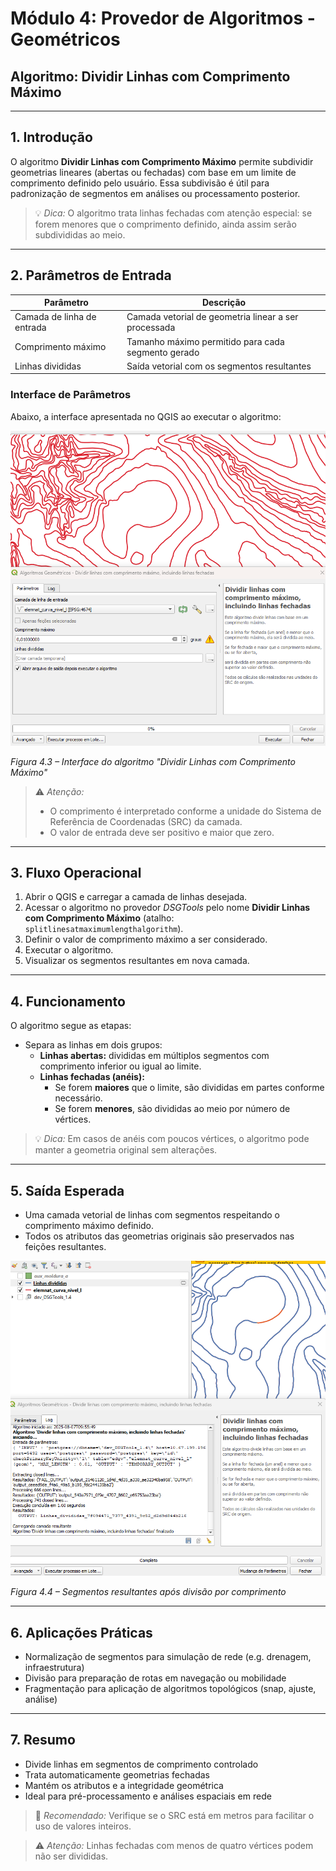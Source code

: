 
# Módulo 4: Provedor de Algoritmos - Geométricos

## Algoritmo: Dividir Linhas com Comprimento Máximo

---

## 1. Introdução

O algoritmo **Dividir Linhas com Comprimento Máximo** permite subdividir geometrias lineares (abertas ou fechadas) com base em um limite de comprimento definido pelo usuário. Essa subdivisão é útil para padronização de segmentos em análises ou processamento posterior.

> 💡 *Dica:* O algoritmo trata linhas fechadas com atenção especial: se forem menores que o comprimento definido, ainda assim serão subdivididas ao meio.

---

## 2. Parâmetros de Entrada

| Parâmetro           | Descrição                                                                 |
|---------------------|---------------------------------------------------------------------------|
| Camada de linha de entrada | Camada vetorial de geometria linear a ser processada                      |
| Comprimento máximo  | Tamanho máximo permitido para cada segmento gerado                        |
| Linhas divididas    | Saída vetorial com os segmentos resultantes                               |

### Interface de Parâmetros

Abaixo, a interface apresentada no QGIS ao executar o algoritmo:

![Interface de Parâmetros](./assets/modulo-04/img-config-dividir-linhas-comprimento.png)

*Figura 4.3 – Interface do algoritmo "Dividir Linhas com Comprimento Máximo"*

> ⚠️ *Atenção:*  
> - O comprimento é interpretado conforme a unidade do Sistema de Referência de Coordenadas (SRC) da camada.
> - O valor de entrada deve ser positivo e maior que zero.

---

## 3. Fluxo Operacional

1. Abrir o QGIS e carregar a camada de linhas desejada.
2. Acessar o algoritmo no provedor *DSGTools* pelo nome **Dividir Linhas com Comprimento Máximo** (atalho: `splitlinesatmaximumlengthalgorithm`).
3. Definir o valor de comprimento máximo a ser considerado.
4. Executar o algoritmo.
5. Visualizar os segmentos resultantes em nova camada.

---

## 4. Funcionamento

O algoritmo segue as etapas:

- Separa as linhas em dois grupos:
  - **Linhas abertas:** divididas em múltiplos segmentos com comprimento inferior ou igual ao limite.
  - **Linhas fechadas (anéis):**
    - Se forem **maiores** que o limite, são divididas em partes conforme necessário.
    - Se forem **menores**, são divididas ao meio por número de vértices.

> 💡 *Dica:* Em casos de anéis com poucos vértices, o algoritmo pode manter a geometria original sem alterações.

---

## 5. Saída Esperada

- Uma camada vetorial de linhas com segmentos respeitando o comprimento máximo definido.
- Todos os atributos das geometrias originais são preservados nas feições resultantes.

![Exemplo de Saída](./assets/modulo-04/img-result-dividir-linhas-comprimento.png)

*Figura 4.4 – Segmentos resultantes após divisão por comprimento*

---

## 6. Aplicações Práticas

- Normalização de segmentos para simulação de rede (e.g. drenagem, infraestrutura)
- Divisão para preparação de rotas em navegação ou mobilidade
- Fragmentação para aplicação de algoritmos topológicos (snap, ajuste, análise)

---

## 7. Resumo

- Divide linhas em segmentos de comprimento controlado
- Trata automaticamente geometrias fechadas
- Mantém os atributos e a integridade geométrica
- Ideal para pré-processamento e análises espaciais em rede

> 🔹 *Recomendado:* Verifique se o SRC está em metros para facilitar o uso de valores inteiros.

> ⚠️ *Atenção:* Linhas fechadas com menos de quatro vértices podem não ser divididas.
